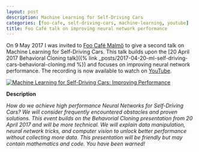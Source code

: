 ```yaml
---
layout: post
description: Machine Learning for Self-Driving Cars
categories: [foo-cafe, self-driving-cars, machine-learning, youtube]
title: Foo Café talk on improving neural network performance
---
```


On 9 May 2017 I was invited to [Foo Café Malmö](https://foocafe.org/) to give a second talk on Machine Learning for Self-Driving Cars. This talk builds upon the [20 April 2017 Behavioral Cloning talk]({% link _posts/2017-04-20-ml-self-driving-cars-behavioral-cloning.md %})  and focuses on improving neural network performance. The recording is now available to watch on [YouTube](https://www.youtube.com/watch?v=oqyas8K4McA).

[![Machine Learning for Self-Driving Cars: Improving Performance](https://img.youtube.com/vi/oqyas8K4McA/0.jpg)](https://www.youtube.com/watch?v=oqyas8K4McA "Machine Learning for Self-Driving Cars: Improving Performance ")

**Description**

*How do we achieve high performance Neural Networks for Self-Driving Cars? We will consider frequently encountered obstacles and proven solutions. This event builds on the Behavorial Cloning presentation from 20 April 2017 and will be more technical. We will explain data manipulation, neural network tricks, and computer vision to unlock better performance without collecting more data. This presentation will be friendly but may contain mathematics and code. You have been warned!*

